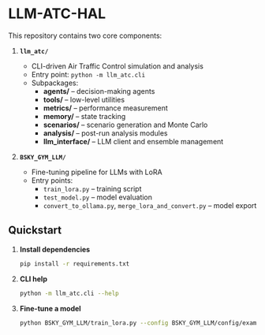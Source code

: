# LLM-ATC-HAL

This repository contains two core components:

1. **`llm_atc/`**  
   - CLI-driven Air Traffic Control simulation and analysis  
   - Entry point: `python -m llm_atc.cli`  
   - Subpackages:  
     - **agents/** – decision-making agents  
     - **tools/** – low-level utilities  
     - **metrics/** – performance measurement  
     - **memory/** – state tracking  
     - **scenarios/** – scenario generation and Monte Carlo  
     - **analysis/** – post-run analysis modules  
     - **llm_interface/** – LLM client and ensemble management  

2. **`BSKY_GYM_LLM/`**  
   - Fine-tuning pipeline for LLMs with LoRA  
   - Entry points:  
     - `train_lora.py` – training script  
     - `test_model.py` – model evaluation  
     - `convert_to_ollama.py`, `merge_lora_and_convert.py` – model export  

## Quickstart

1. **Install dependencies**  
   ```bash
   pip install -r requirements.txt
   ```

2. **CLI help**  
   ```bash
   python -m llm_atc.cli --help
   ```

3. **Fine-tune a model**  
   ```bash
   python BSKY_GYM_LLM/train_lora.py --config BSKY_GYM_LLM/config/example_config.yaml
   ```
